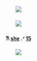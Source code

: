 <h5 align="center">
<img src="https://i.postimg.cc/sXRt2XhL/Untitled268-20240324022416.png"/>
</h5>  


<h4 align="center">

</h4> 
<h5 align="center">
<img src="https://i.postimg.cc/PxDjFYQP/Untitled257-20240324015533.png"/>
</h5>  
<h4 align="center">


𐙚  [she](https://retrospring.net/@colazero)  .ᐟ    [15](https://bundles.cc/colazero)
</h4> 

<h5 align="center">
<img src="https://i.postimg.cc/Bvtx1cxL/Untitled268-20240324022440.png"/>
</h5>  
